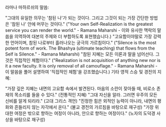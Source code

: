라마나 마하르쉬의 말씀:

"그대의 유일한 의무는 '참된 나'가 되는 것이다. 그리고 그것이 되는 가장 간단한 방법은 '참된 나' 안에 머무는 것이다."
("Your own Self-Realization is the greatest service you can render the world." - Ramana Maharshi - 이와 유사한 맥락의 말씀을 의역하여 대본의 주제와 더 부합하도록 표현했습니다.)
"고요함이야말로 가장 강력한 언어이며, 참된 나로부터 흘러나오는 궁극의 가르침이다."
("Silence is the most potent form of work. The Bhashya (ultimate teaching) that flows from the Self is Silence." - Ramana Maharshi)
"참된 지혜는 모든 이론과 말을 넘어선다. 그것은 직접적인 체험이다."
("Realization is not acquisition of anything new nor is it a new faculty. It is only removal of all camouflage." - Ramana Maharshi - 이 말씀을 풀어 설명하여 '직접적인 체험'을 강조했습니다.)
기타 영적 스승 및 경전의 지혜:

"가장 깊은 지혜는 내면의 고요함 속에서 발견된다. 마음의 소란이 잦아들 때, 비로소 존재의 목소리를 들을 수 있다." (전통적인 지혜)
"그대 자신을 알라. 그러면 우주의 모든 신비를 알게 되리라." (고대 그리스 격언)
"진정한 힘은 외적인 능력이 아니라, 내면의 평화와 흔들리지 않는 자각에서 온다." (불교 경전의 가르침을 바탕으로 재구성)
"가장 위대한 여정은 밖으로 향하는 여정이 아니라, 안으로 향하는 여정이다." (노자의 도덕경 사상을 바탕으로 재구성)